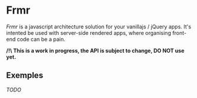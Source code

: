 # Frmr

*Frmr* is a javascript architecture solution for your vanillajs / jQuery apps.
It's intented be used with server-side rendered apps, where organising front-end code can be a pain.

**/!\ This is a work in progress, the API is subject to change, DO NOT use yet.**

## Exemples

*TODO*
